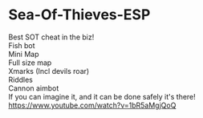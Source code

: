 # Sea-Of-Thieves-ESP
Best SOT cheat in the biz!  
Fish bot  
Mini Map  
Full size map  
Xmarks (Incl devils roar)  
Riddles  
Cannon aimbot  
If you can imagine it, and it can be done safely it's there!  
https://www.youtube.com/watch?v=1bR5aMgjQoQ
